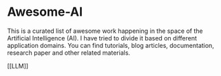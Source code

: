 # Awesome-AI
This is a curated list of awesome work happening in the space of the Artificial Intelligence (AI). I have tried to divide it based on different application domains. You can find tutorials, blog articles, documentation, research paper and other related materials.


[[LLM]]

